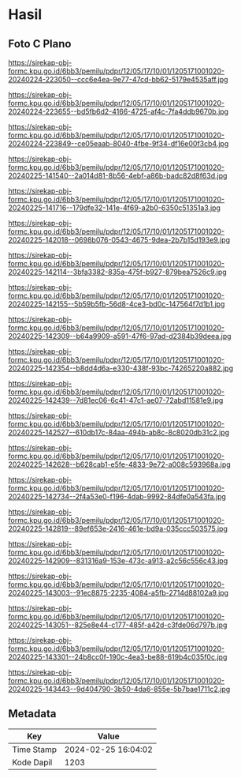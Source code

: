 # Hasil

## Foto C Plano

https://sirekap-obj-formc.kpu.go.id/6bb3/pemilu/pdpr/12/05/17/10/01/1205171001020-20240224-223050--ccc6e4ea-9e77-47cd-bb62-5179e4535aff.jpg

https://sirekap-obj-formc.kpu.go.id/6bb3/pemilu/pdpr/12/05/17/10/01/1205171001020-20240224-223655--bd5fb6d2-4166-4725-af4c-7fa4ddb9670b.jpg

https://sirekap-obj-formc.kpu.go.id/6bb3/pemilu/pdpr/12/05/17/10/01/1205171001020-20240224-223849--ce05eaab-8040-4fbe-9f34-df16e00f3cb4.jpg

https://sirekap-obj-formc.kpu.go.id/6bb3/pemilu/pdpr/12/05/17/10/01/1205171001020-20240225-141540--2a014d81-8b56-4ebf-a86b-badc82d8f63d.jpg

https://sirekap-obj-formc.kpu.go.id/6bb3/pemilu/pdpr/12/05/17/10/01/1205171001020-20240225-141716--179dfe32-141e-4f69-a2b0-6350c51351a3.jpg

https://sirekap-obj-formc.kpu.go.id/6bb3/pemilu/pdpr/12/05/17/10/01/1205171001020-20240225-142018--0698b076-0543-4675-9dea-2b7b15d193e9.jpg

https://sirekap-obj-formc.kpu.go.id/6bb3/pemilu/pdpr/12/05/17/10/01/1205171001020-20240225-142114--3bfa3382-835a-475f-b927-879bea7526c9.jpg

https://sirekap-obj-formc.kpu.go.id/6bb3/pemilu/pdpr/12/05/17/10/01/1205171001020-20240225-142155--5b59b5fb-56d8-4ce3-bd0c-147564f7d1b1.jpg

https://sirekap-obj-formc.kpu.go.id/6bb3/pemilu/pdpr/12/05/17/10/01/1205171001020-20240225-142309--b64a9909-a591-47f6-97ad-d2384b39deea.jpg

https://sirekap-obj-formc.kpu.go.id/6bb3/pemilu/pdpr/12/05/17/10/01/1205171001020-20240225-142354--b8dd4d6a-e330-438f-93bc-74265220a882.jpg

https://sirekap-obj-formc.kpu.go.id/6bb3/pemilu/pdpr/12/05/17/10/01/1205171001020-20240225-142439--7d81ec06-6c41-47c1-ae07-72abd11581e9.jpg

https://sirekap-obj-formc.kpu.go.id/6bb3/pemilu/pdpr/12/05/17/10/01/1205171001020-20240225-142527--610db17c-84aa-494b-ab8c-8c8020db31c2.jpg

https://sirekap-obj-formc.kpu.go.id/6bb3/pemilu/pdpr/12/05/17/10/01/1205171001020-20240225-142628--b628cab1-e5fe-4833-9e72-a008c593968a.jpg

https://sirekap-obj-formc.kpu.go.id/6bb3/pemilu/pdpr/12/05/17/10/01/1205171001020-20240225-142734--2f4a53e0-f196-4dab-9992-84dfe0a543fa.jpg

https://sirekap-obj-formc.kpu.go.id/6bb3/pemilu/pdpr/12/05/17/10/01/1205171001020-20240225-142819--89ef653e-2416-461e-bd9a-035ccc503575.jpg

https://sirekap-obj-formc.kpu.go.id/6bb3/pemilu/pdpr/12/05/17/10/01/1205171001020-20240225-142909--831316a9-153e-473c-a913-a2c56c556c43.jpg

https://sirekap-obj-formc.kpu.go.id/6bb3/pemilu/pdpr/12/05/17/10/01/1205171001020-20240225-143003--91ec8875-2235-4084-a5fb-2714d88102a9.jpg

https://sirekap-obj-formc.kpu.go.id/6bb3/pemilu/pdpr/12/05/17/10/01/1205171001020-20240225-143051--825e8e44-c177-485f-a42d-c3fde06d797b.jpg

https://sirekap-obj-formc.kpu.go.id/6bb3/pemilu/pdpr/12/05/17/10/01/1205171001020-20240225-143301--24b8cc0f-190c-4ea3-be88-619b4c035f0c.jpg

https://sirekap-obj-formc.kpu.go.id/6bb3/pemilu/pdpr/12/05/17/10/01/1205171001020-20240225-143443--9d404790-3b50-4da6-855e-5b7bae1711c2.jpg


## Metadata

| Key        | Value               |
| ---------- | ------------------- |
| Time Stamp | 2024-02-25 16:04:02 |
| Kode Dapil | 1203                |



